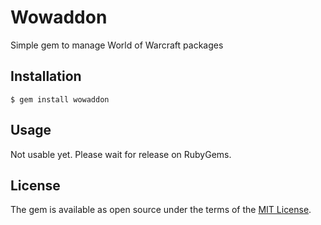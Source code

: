 # Wowaddon

Simple gem to manage World of Warcraft packages

## Installation

    $ gem install wowaddon

## Usage

Not usable yet. Please wait for release on RubyGems.

## License

The gem is available as open source under the terms of the [MIT License](http://opensource.org/licenses/MIT).
